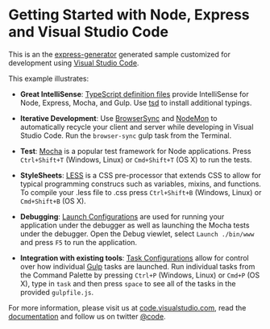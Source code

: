 <!--
Press Ctrl+Shift+V (Windows, Linux) or Cmd+Shift+V (OSX) to preview this document!
-->

# Getting Started with Node, Express and Visual Studio Code
This is an the [express-generator](http://expressjs.com/starter/generator.html) generated sample customized for development using [Visual Studio Code](http://code.visualstudio.com).  

This example illustrates:
- **Great IntelliSense**: [TypeScript definition files](https://github.com/borisyankov/DefinitelyTyped) provide IntelliSense for Node, Express, Mocha, and Gulp. Use [tsd](http://definitelytyped.org/tsd/) to install additional typings.

- **Iterative Development**: Use [BrowserSync](http://www.browsersync.io/) and [NodeMon](http://nodemon.io/) to automatically recycle your client and server while developing in Visual Studio Code. Run the `browser-sync` gulp task from the Terminal.

- **Test**: [Mocha](http://mochajs.org/) is a popular test framework for Node applications. Press `Ctrl+Shift+T` (Windows, Linux) or `Cmd+Shift+T` (OS X) to run the tests.

- **StyleSheets**: [LESS](http://lesscss.org/) is a CSS pre-processor that extends CSS to allow for typical programming construcs such as variables, mixins, and functions. To compile your .less file to .css press `Ctrl+Shift+B` (Windows, Linux) or `Cmd+Shift+B` (OS X).

- **Debugging**: [Launch Configurations](https://code.visualstudio.com/Docs/debugging) are used for running your application under the debugger as well as launching the Mocha tests under the debugger. Open the Debug viewlet, select `Launch ./bin/www` and press `F5` to run the application.

- **Integration with existing tools**: [Task Configurations](https://code.visualstudio.com/Docs/tasks) allow for control over how individual [Gulp](http://gulpjs.com/) tasks are launched. Run individual tasks from the Command Palette by pressing `Ctrl+P` (Windows, Linux) or `Cmd+P` (OS X), type in `task` and then press `space` to see all of the tasks in the provided `gulpfile.js`.

For more information, please visit us at [code.visualstudio.com](http://code.visualstudio.com), read the [documentation](http://code.visualstudio.com/docs) and follow us on twitter [@code](https://twitter.com/code).
